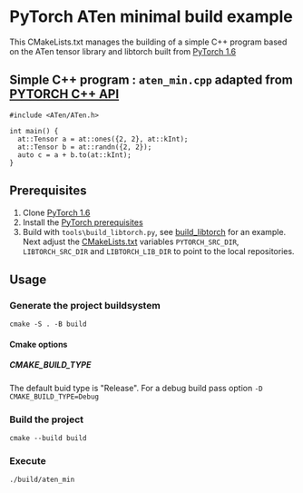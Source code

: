 # PyTorch ATen minimal build example 

This CMakeLists.txt manages the building of a simple C++ program based on the ATen tensor library and libtorch built from [PyTorch 1.6](https://github.com/pytorch/pytorch/tree/1.6)

## Simple C++ program : `aten_min.cpp` adapted from [PYTORCH C++ API](https://pytorch.org/cppdocs/)

    #include <ATen/ATen.h>

    int main() {
      at::Tensor a = at::ones({2, 2}, at::kInt);
      at::Tensor b = at::randn({2, 2});
      auto c = a + b.to(at::kInt);
    }

## Prerequisites

1. Clone [PyTorch 1.6](https://github.com/pytorch/pytorch/tree/1.6) 
2. Install the [PyTorch prerequisites](https://github.com/pytorch/pytorch/tree/1.6#from-source)
3. Build with `tools\build_libtorch.py`, see [build_libtorch](https://github.com/shanemcandrewai/build_libtorch) for an example. Next adjust the [CMakeLists.txt](CMakeLists.txt) variables `PYTORCH_SRC_DIR`, `LIBTORCH_SRC_DIR` and `LIBTORCH_LIB_DIR` to point to the local repositories.


## Usage
### Generate the project buildsystem
    cmake -S . -B build
#### Cmake options
##### CMAKE_BUILD_TYPE 
The default buid type is "Release". For a debug build pass option `-D CMAKE_BUILD_TYPE=Debug`
### Build the project
    cmake --build build
### Execute
    ./build/aten_min
